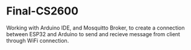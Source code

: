 # Final-CS2600
Working with Arduino IDE, and Mosquitto Broker, to create a connection between ESP32 and Arduino to send and recieve message from client through WiFi connection. 
